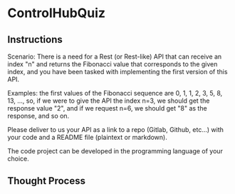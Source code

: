 # ControlHubQuiz

## Instructions
Scenario: There is a need for a Rest (or Rest-like) API that can receive an index "n" and returns the Fibonacci value that corresponds to the given index, and you have been tasked with implementing the first version of this API.

Examples: the first values of the Fibonacci sequence are 0, 1, 1, 2, 3, 5, 8, 13, ..., so, if we were to give the API the index n=3, we should get the response value "2", and if we request n=6, we should get "8" as the response, and so on.

Please deliver to us your API as a link to a repo (Gitlab, Github, etc...) with your code and a README file (plaintext or markdown).

The code project can be developed in the programming language of your choice.

## Thought Process